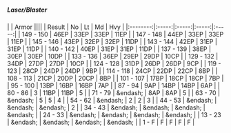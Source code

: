 ##### Laser/Blaster

|      | Armor ||||
| Result | No | Lt | Md | Hvy |
|:--------:|:-----:|:-----:|:-----:|:-----:|
| 149 - 150 | 46EP | 33EP | 33EP | 11EP |
| 147 - 148 | 44EP | 33EP | 33EP | 11EP |
| 145 - 146 | 43EP | 32EP | 32EP | 11DP |
| 143 - 144 | 42EP | 31EP | 31EP | 11DP |
| 140 - 142 | 40EP | 31EP | 31EP | 11DP |
| 137 - 139 | 38EP | 30EP | 30EP | 10DP |
| 133 - 136 | 36EP | 29EP | 29DP | 10CP |
| 129 - 132 | 34DP | 27DP | 27DP | 10CP |
| 124 - 128 | 31DP | 26DP | 26DP | 9CP |
| 119 - 123 | 28CP | 24DP | 24DP | 9BP |
| 114 - 118 | 24CP | 22DP | 22CP | 8BP |
| 108 - 113 | 21CP | 20DP | 20CP | 8BP |
| 101 - 107 | 17BP | 18CP | 18CP | 7BP |
| 95 - 100 | 13BP | 16BP | 16BP | 7AP |
| 87 - 94 | 9AP | 14BP | 14BP | 6AP |
| 80 - 86 | 3 | 11BP | 11BP | 5 |
| 71 - 79 | &endash;  | 8AP | 8AP | 5 |
| 63 - 70 | &endash;  | 5 | 5 | 4 |
| 54 - 62 | &endash;  | 2 | 2 | 3 |
| 44 - 53 | &endash;  | &endash;  | &endash;  | 2 |
| 34 - 43 | &endash;  | &endash;  | &endash;  | &endash;  |
| 24 - 33 | &endash;  | &endash;  | &endash;  | &endash;  |
| 13 - 23 | &endash;  | &endash;  | &endash;  | &endash;  |
| 1 - F | F | F | F | F |
